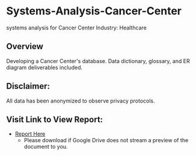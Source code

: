 # Systems-Analysis-Cancer-Center
systems analysis for Cancer Center 
Industry: Healthcare

## Overview
Developing a Cancer Center's database. Data dictionary, glossary, and ER diagram deliverables included.

## Disclaimer:
All data has been anonymized to observe privacy protocols.

## Visit Link to View Report:

- [Report Here](https://drive.google.com/file/d/1UVDKTozdP3RvWG6kdwR2wGmh1wFmaIwf/view?usp=sharing)
    - Please download if Google Drive does not stream a preview of the document to you.
